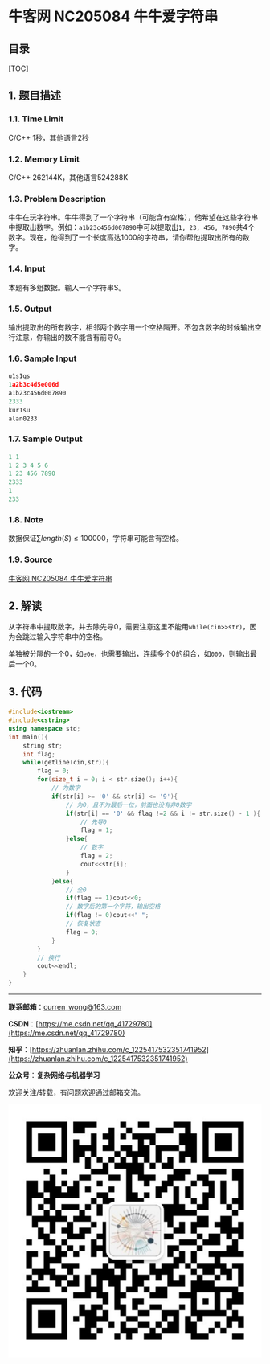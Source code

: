 牛客网 NC205084 牛牛爱字符串
===

目录
---

[TOC]

## 1. 题目描述

### 1.1. Time Limit

C/C++ 1秒，其他语言2秒

### 1.2. Memory Limit

C/C++ 262144K，其他语言524288K

### 1.3. Problem Description

牛牛在玩字符串。牛牛得到了一个字符串（可能含有空格），他希望在这些字符串中提取出数字。例如：`a1b23c456d007890`中可以提取出`1, 23, 456, 7890`共4个数字。现在，他得到了一个长度高达1000的字符串，请你帮他提取出所有的数字。

### 1.4. Input

本题有多组数据。输入一个字符串S。

### 1.5. Output

输出提取出的所有数字，相邻两个数字用一个空格隔开。不包含数字的时候输出空行注意，你输出的数不能含有前导0。

### 1.6. Sample Input

```cpp
u1s1qs
1a2b3c4d5e006d
a1b23c456d007890
2333
kur1su
alan0233
```

### 1.7. Sample Output

```cpp
1 1
1 2 3 4 5 6
1 23 456 7890
2333
1
233
```

### 1.8. Note

数据保证$\sum length(S)\le 100000$，字符串可能含有空格。

### 1.9. Source

[牛客网 NC205084 牛牛爱字符串](https://ac.nowcoder.com/acm/problem/205084)

## 2. 解读

从字符串中提取数字，并去除先导0，需要注意这里不能用`while(cin>>str)`，因为会跳过输入字符串中的空格。

单独被分隔的一个0，如`e0e`，也需要输出，连续多个0的组合，如`000`，则输出最后一个0。

## 3. 代码

```cpp
#include<iostream>
#include<cstring>
using namespace std;
int main(){
    string str;
    int flag;
    while(getline(cin,str)){
        flag = 0;
        for(size_t i = 0; i < str.size(); i++){
            // 为数字
            if(str[i] >= '0' && str[i] <= '9'){
                // 为0，且不为最后一位，前面也没有非0数字
                if(str[i] == '0' && flag !=2 && i != str.size() - 1 ){
                    // 先导0
                    flag = 1;
                }else{
                    // 数字
                    flag = 2;
                    cout<<str[i];
                }
            }else{
                // 全0
                if(flag == 1)cout<<0;
                // 数字后的第一个字符，输出空格
                if(flag != 0)cout<<" ";
                // 恢复状态
                flag = 0;
            }
        }
        // 换行
        cout<<endl;
    }
}
```

---

**联系邮箱**：curren_wong@163.com

**CSDN**：[https://me.csdn.net/qq_41729780](https://me.csdn.net/qq_41729780)

**知乎**：[https://zhuanlan.zhihu.com/c_1225417532351741952](https://zhuanlan.zhihu.com/c_1225417532351741952)

**公众号**：**复杂网络与机器学习**

欢迎关注/转载，有问题欢迎通过邮箱交流。

![二维码](../../../img/WeChat/QRCode.jpg)
